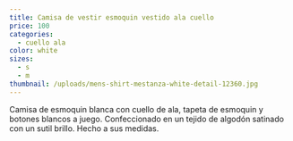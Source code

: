 ```yaml
---
title: Camisa de vestir esmoquin vestido ala cuello
price: 100
categories:
  - cuello ala
color: white
sizes:
  - s
  - m
thumbnail: /uploads/mens-shirt-mestanza-white-detail-12360.jpg
---
```

Camisa de esmoquin blanca con cuello de ala, tapeta de esmoquin y botones
blancos a juego. Confeccionado en un tejido de algodón satinado con un sutil
brillo. Hecho a sus medidas.

